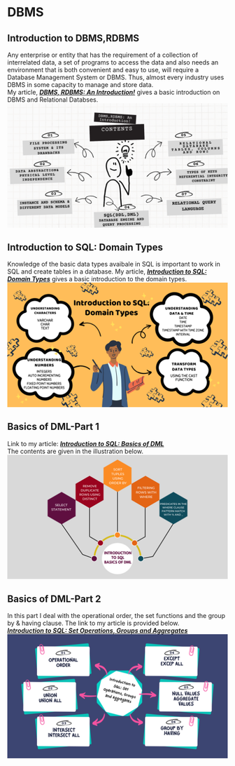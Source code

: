 # DBMS
## Introduction to DBMS,RDBMS
Any enterprise or entity that has the requirement of a collection of interrelated data, a set of programs to access the data and also needs an environment that is both convenient and easy to use, will require a Database Management System or DBMS. Thus, almost every industry uses DBMS in some capacity to manage and store data.<br>
My article, <a href = "https://medium.com/@basubinayak05/relational-database-an-introduction-39d725d4dab"><em><strong>DBMS, RDBMS: An Introduction!</strong></em></a> gives a basic introduction on DBMS and Relational Databses.
<img src="https://github.com/basu-binayak/DBMS/blob/98f4bdee9f4e05cd9bf7eb15179f9424b2e16cb3/DBMS,RDBMS%20An%20Introduction!%20contents.png">
## Introduction to SQL: Domain Types
Knowledge of the basic data types avaibale in SQL is important to work in SQL and create tables in a database. My article, <a href = "https://medium.com/@basubinayak05/introduction-to-sql-domain-types-98b0e4cec57b"><em><strong>Introduction to SQL: Domain Types</strong></em></a> gives a basic introduction to the domain types. 
<img src ="https://github.com/basu-binayak/DBMS/blob/bc4b8a0ba4d678916c5dd1e32dedf71641d43b4b/Introduction%20to%20SQL_Doamin%20Types_content.png">
## Basics of DML-Part 1
Link to my article: <a href="https://medium.com/@basubinayak05/introduction-to-sql-basics-of-dml-data-manipulation-language-d2213bddf301"><em><strong>Introduction to SQL: Basics of DML</strong></em></a><br>
The contents are given in the illustration below.
<img src="https://github.com/basu-binayak/DBMS/blob/d815ea7b5b9b5d4a92244e46999f70918652b33c/Basics%20of%20DML_content.png">
## Basics of DML-Part 2
In this part I deal with the operational order, the set functions and the group by & having clause. The link to my article is provided below.<br>
<a href="https://medium.com/@basubinayak05/introduction-to-sql-set-operations-groups-and-aggregates-9393b45bd1b"><em><strong>Introduction to SQL: Set Operations, Groups and Aggregates</strong></em></a><br>
<img src="https://github.com/basu-binayak/DBMS/blob/d38183d81520da06332dc734d2e7a1595ed66db9/Introduction%20to%20SQL%20Set%20Operations,%20Groups%20and%20Aggregates.png">

  

